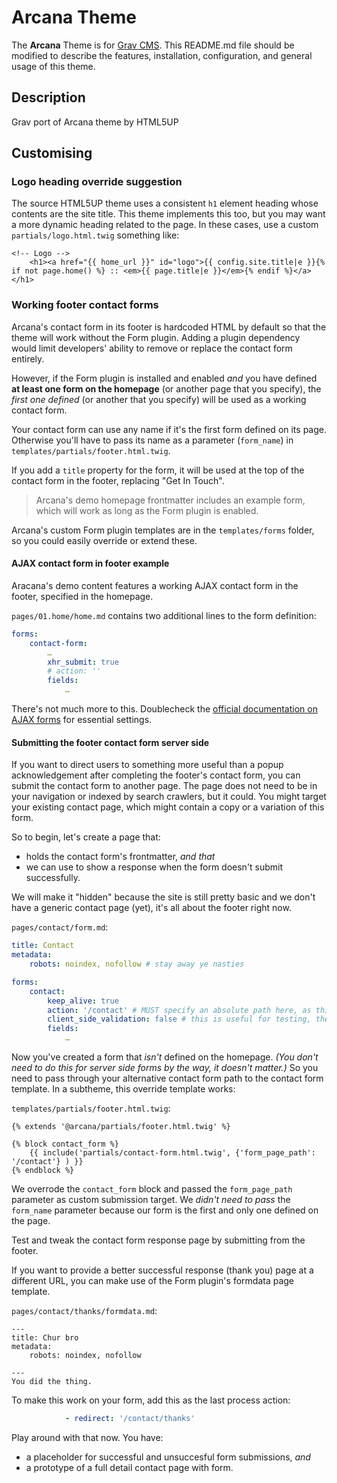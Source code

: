 # Arcana Theme

The **Arcana** Theme is for [Grav CMS](http://github.com/getgrav/grav).  This README.md file should be modified to describe the features, installation, configuration, and general usage of this theme.

## Description

Grav port of Arcana theme by HTML5UP

## Customising

### Logo heading override suggestion

The source HTML5UP theme uses a consistent `h1` element heading whose contents are the site title. This theme implements this too, but you may want a more dynamic heading related to the page. In these cases, use a custom `partials/logo.html.twig` something like:

```twig
<!-- Logo -->
	<h1><a href="{{ home_url }}" id="logo">{{ config.site.title|e }}{% if not page.home() %} :: <em>{{ page.title|e }}</em>{% endif %}</a></h1>
```

### Working footer contact forms

Arcana's contact form in its footer is hardcoded HTML by default so that the theme will work without the Form plugin. Adding a plugin dependency would limit developers' ability to remove or replace the contact form entirely.

However, if the Form plugin is installed and enabled _and_ you have defined **at least one form on the homepage** (or another page that you specify), the _first one defined_ (or another that you specify) will be used as a working contact form.

Your contact form can use any name if it's the first form defined on its page. Otherwise you'll have to pass its name as a parameter (`form_name`) in `templates/partials/footer.html.twig`.

If you add a `title` property for the form, it will be used at the top of the contact form in the footer, replacing "Get In Touch".

> Arcana's demo homepage frontmatter includes an example form, which will work as long as the Form plugin is enabled.

Arcana's custom Form plugin templates are in the `templates/forms` folder, so you could easily override or extend these.

#### AJAX contact form in footer example

Aracana's demo content features a working AJAX contact form in the footer, specified in the homepage.

`pages/01.home/home.md` contains two additional lines to the form definition:

```yaml
forms:
    contact-form:
        …
        xhr_submit: true
        # action: ''
        fields:
            …
```
There's not much more to this. Doublecheck the [official documentation on AJAX forms](https://learn.getgrav.org/forms/forms/how-to-ajax-submission) for essential settings.

#### Submitting the footer contact form server side

If you want to direct users to something more useful than a popup acknowledgement after completing the footer's contact form, you can submit the contact form to another page. The page does not need to be in your navigation or indexed by search crawlers, but it could. You might target your existing contact page, which might contain a copy or a variation of this form.

So to begin, let's create a page that:

* holds the contact form's frontmatter, _and that_
* we can use to show a response when the form doesn't submit successfully.

We will make it "hidden" because the site is still pretty basic and we don't have a generic contact page (yet), it's all about the footer right now.

`pages/contact/form.md`:

```yaml
title: Contact
metadata:
    robots: noindex, nofollow # stay away ye nasties

forms:
    contact:
        keep_alive: true
        action: '/contact' # MUST specify an absolute path here, as this form will be used in every page path context
        client_side_validation: false # this is useful for testing, then turn it off
        fields:
            …
```

Now you've created a form that _isn't_ defined on the homepage. _(You don't need to do this for server side forms by the way, it doesn't matter.)_ So you need to pass through your alternative contact form path to the contact form template. In a subtheme, this override template works:

`templates/partials/footer.html.twig`:

```twig
{% extends '@arcana/partials/footer.html.twig' %}

{% block contact_form %}
    {{ include('partials/contact-form.html.twig', {'form_page_path': '/contact'} ) }}
{% endblock %}
```

We overrode the `contact_form` block and passed the `form_page_path` parameter as custom submission target. We _didn't need to pass_ the `form_name` parameter because our form is the first and only one defined on the page.

Test and tweak the contact form response page by submitting from the footer.

If you want to provide a better successful response (thank you) page at a different URL, you can make use of the Form plugin's formdata page template.

`pages/contact/thanks/formdata.md`:

```
---
title: Chur bro
metadata:
    robots: noindex, nofollow

---
You did the thing.
```

To make this work on your form, add this as the last process action:

```yaml
            - redirect: '/contact/thanks'
```

Play around with that now. You have:

* a placeholder for successful and unsuccesful form submissions, _and_
* a prototype of a full detail contact page with form.
